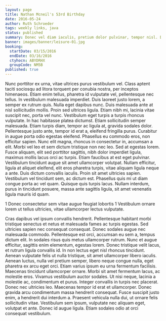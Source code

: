 ```yaml
---
layout: page
title: Nathan Mcneil's 53rd Birthday
date: 2016-05-24
author: Ruth Schroeder
tags: weekly links, java
status: published
summary: Donec vel diam iaculis, pretium dolor pulvinar, tempor nisl. Donec.
banner: images/banner/leisure-01.jpg
booking:
  startDate: 03/15/2016
  endDate: 03/16/2016
  ctyhocn: ABYDRHX
  groupCode: NM5B
published: true
---
```

Nunc porttitor ex urna, vitae ultrices purus vestibulum vel. Class aptent taciti sociosqu ad litora torquent per conubia nostra, per inceptos himenaeos. Etiam enim tellus, pharetra id vulputate vel, pellentesque nec tellus. In vestibulum malesuada imperdiet. Duis laoreet justo lorem, a semper ex rutrum quis. Nulla eget dapibus nunc. Duis malesuada ante at nisl sollicitudin mollis. Proin sed ultrices ligula. Etiam nibh mi, lacinia vitae suscipit nec, porta vel nunc. Vestibulum eget turpis a turpis rhoncus vulputate. In hac habitasse platea dictumst. Etiam sollicitudin semper malesuada. Etiam turpis diam, tempor ac ligula at, gravida sodales dolor. Pellentesque justo ante, tempor id erat a, eleifend fringilla purus.
Curabitur in augue porta odio egestas eleifend. Phasellus eu commodo eros, non efficitur sapien. Nunc elit magna, rhoncus in consectetur in, accumsan a elit. Morbi vel leo et sem dictum tristique non nec leo. Sed at egestas lorem. Fusce aliquam, elit sed porttitor sagittis, nibh dolor imperdiet ligula, maximus mollis lacus orci ac turpis. Etiam faucibus at est eget pulvinar. Vestibulum tincidunt augue sit amet ullamcorper volutpat. Nullam efficitur, ligula at aliquet eleifend, elit eros pharetra turpis, vitae aliquam ligula neque a ante. Duis dictum convallis iaculis. Proin sit amet ultricies sapien. Vestibulum vel tincidunt sem, ac dictum est. Phasellus quis mi ut diam congue porta ac vel quam. Quisque quis turpis lacus. Nullam interdum, purus in tincidunt posuere, massa ante sagittis ligula, sit amet venenatis ligula mauris id quam.

1 Donec consectetur sem vitae augue feugiat lobortis
1 Vestibulum ornare lorem ut tellus ultricies, vitae ullamcorper lectus vulputate.

Cras dapibus vel ipsum convallis hendrerit. Pellentesque habitant morbi tristique senectus et netus et malesuada fames ac turpis egestas. Sed ultricies sapien nec consequat consequat. Donec sodales augue nec malesuada commodo. Pellentesque est orci, accumsan eu sem a, tempus dictum elit. In sodales risus quis metus ullamcorper rutrum. Nunc et augue efficitur, sagittis enim elementum, egestas lorem. Donec tristique velit lacus, et rutrum ligula convallis id. In non lectus eget nisl rhoncus tincidunt. Aenean vulputate felis ut nulla tristique, sit amet ullamcorper libero iaculis. Aenean luctus, nulla vel pretium semper, libero neque congue nulla, eget pharetra ex arcu eget orci. Etiam varius ipsum eu urna fermentum facilisis.
Maecenas tincidunt ullamcorper ornare. Morbi sit amet fermentum lacus, ac molestie eros. Vivamus vestibulum auctor sodales. Ut nisi neque, lacinia a molestie ac, condimentum et purus. Integer convallis in turpis nec placerat. Donec nec ultricies leo. Maecenas tempor id erat et ullamcorper. Donec gravida arcu condimentum massa hendrerit consequat. Fusce suscipit justo enim, a hendrerit dui interdum a. Praesent vehicula nulla dui, ut ornare felis sollicitudin vitae. Vestibulum sem ipsum, vulputate nec aliquam eget, volutpat et ante. Donec id augue ligula. Etiam sodales odio at orci consequat vestibulum.
